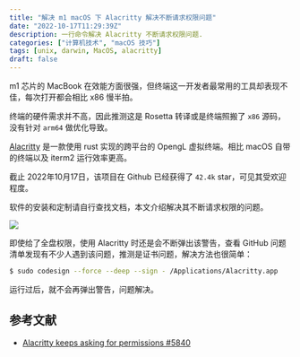 ```yaml
---
title: "解决 m1 macOS 下 Alacritty 解决不断请求权限问题"
date: "2022-10-17T11:29:39Z"
description: 一行命令解决 Alacritty 不断请求权限问题.
categories: ["计算机技术", "macOS 技巧"]
tags: [unix, darwin, MacOS, alacritty]
draft: false
---
```


m1 芯片的 MacBook 在效能方面很强，但终端这一开发者最常用的工具却表现不佳，每次打开都会相比 x86 慢半拍。

终端的硬件需求并不高，因此推测这是 Rosetta 转译或是终端照搬了 `x86` 源码，没有针对 `arm64` 做优化导致。

[Alacritty](https://github.com/alacritty/alacritty) 是一款使用 rust 实现的跨平台的 OpengL 虚拟终端。相比 macOS 自带的终端以及 iterm2 运行效率更高。

截止 2022年10月17日，该项目在 Github 已经获得了 `42.4k` star，可见其受欢迎程度。

软件的安装和定制请自行查找文档，本文介绍解决其不断请求权限的问题。

![](https://imagehost-cdn.frytea.com/images/2022/10/17/2022101721359188e368b4c402ea6ec.png)

即使给了全盘权限，使用 Alacritty 时还是会不断弹出该警告，查看 GitHub 问题清单发现有不少人遇到该问题，推测是证书问题，解决方法也很简单：

```bash
$ sudo codesign --force --deep --sign - /Applications/Alacritty.app
```

运行过后，就不会再弹出警告，问题解决。

## 参考文献

- [ Alacritty keeps asking for permissions #5840 ](https://github.com/alacritty/alacritty/issues/5840)